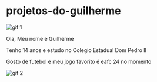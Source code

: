 # projetos-do-guilherme
![gif 1](https://media0.giphy.com/media/v1.Y2lkPTc5MGI3NjExaDI1cTcyZ2VyMXc5emtxMDJzYWZmbTYwODExanMzN2F2bW4zdXJycCZlcD12MV9pbnRlcm5hbF9naWZfYnlfaWQmY3Q9Zw/f8DhfShuYeMhGRES8x/giphy.webp)

Ola, Meu nome é Guilherme 

Tenho 14 anos e estudo no Colegio Estadual Dom Pedro II

Gosto de futebol e meu jogo favorito é eafc 24 no momento

![gif 2](https://media1.giphy.com/media/v1.Y2lkPTc5MGI3NjExOW1vbjZ4ZDM0M3JtZzV5eWZpOHBzaXpxOTZtdTN6dmRjZnpmMXdkOCZlcD12MV9pbnRlcm5hbF9naWZfYnlfaWQmY3Q9Zw/1rp8SJBr28QUQbShDS/giphy.webp)
